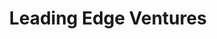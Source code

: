 ---
layout: firm_page
title: "Leading Edge Ventures"
id: "leadingedgevc.com"
permalink: "/leadingedgeventuresleadingedgevc.com/"
website: "https://www.leadingedgevc.com"
offices: "Newark (United States)"
investment_stages: "Seed, Series A"
portfolio_companies: ""
portfolio_link: "https://www.leadingedgevc.com/portfolio"
investment_markets: "Information Technology, Medical Device"
founded_year: "2013"
description: "Leading Edge Ventures invests in exceptionally talented entrepreneurs with vision who bring to market innovative technologies and approaches that are in high demand. They provide financing and guidance to entrepreneurs with innovative companies transforming their markets."
linkedin: "https://www.linkedin.com/company/leading-edge-ventures"
twitter: ""
instagram: ""
team_page: "https://www.leadingedgevc.com/about"
investor_type: "Venture Capital"
crunchbase: "https://www.crunchbase.com/organization/leading-edge-ventures"
pitchbook: ""

# SEO Optimization
meta_title: "Leading Edge Ventures - VC Firm - projectstartups.com"
meta_description: "Leading Edge Ventures, Leading Edge Ventures invests in exceptionally talented entrepreneurs with vision who bring to market innovative technologies and approaches that are ..."
meta_keywords: "Leading Edge Ventures, Information Technology, Medical Device, VC firm, venture capital, startup investor, projectstartups.com"
canonical_url: "https://vc.projectstartups.com/leadingedgeventuresleadingedgevc.com/"
---